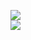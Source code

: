 [![](https://img.shields.io/badge/Made%20With-Github%20Spray-lightgrey.svg?style=for-the-badge&logo=github)](https://github.com/Annihil/github-spray#30351)  
[![](https://i.imgur.com/2DrTn0Z.gif)](https://github.com/Annihil/github-spray)